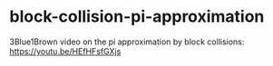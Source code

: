# block-collision-pi-approximation
3Blue1Brown video on the pi approximation by block collisions: https://youtu.be/HEfHFsfGXjs                                               
